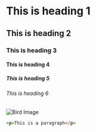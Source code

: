 # This is heading 1
## This is heading 2
### This is heading 3
#### This is heading 4
##### This is heading 5
###### This is heading 6




![Bird Image](https://2.img-dpreview.com/files/p/E~C1000x0S4000x4000T1200x1200~articles/3925134721/0266554465.jpeg)




``` html
<p>This is a paragraph</p>
```

